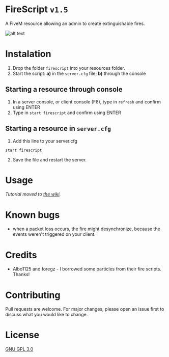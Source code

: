 # FireScript `v1.5`

A FiveM resource allowing an admin to create extinguishable fires.

![alt text](https://i.imgur.com/sZQEmP7.png "Example fire #1")

# Instalation

1. Drop the folder `firescript` into your resources folder.
2. Start the script: **a)** in the `server.cfg` file; **b)** through the console

## Starting a resource through console

1. In a server console, or client console (F8), type in `refresh` and confirm using ENTER
2. Type in `start firescript` and confirm using ENTER

## Starting a resource in `server.cfg`
1. Add this line to your server.cfg
```
start firescript
```
2. Save the file and restart the server.

# Usage

*Tutorial moved to [the wiki](https://github.com/gimicze/firescript/wiki).*

# Known bugs
- when a packet loss occurs, the fire might desynchronize, because the events weren't triggered on your client.

# Credits
- Albo1125 and foregz - I borrowed some particles from their fire scripts. Thanks!

# Contributing
Pull requests are welcome. For major changes, please open an issue first to discuss what you would like to change.

# License
[GNU GPL 3.0](https://github.com/gimicze/firescript/blob/main/LICENSE)
